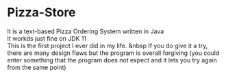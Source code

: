 # Pizza-Store
It is a text-based Pizza Ordering System written in Java  
It workds just fine on JDK 11   
This is the first project I ever did in my life. &nbsp
If you do give it a try, there are many design flaws but the program is overall forgiving (you could enter something that the program does not expect and it lets you try again from the same point)
